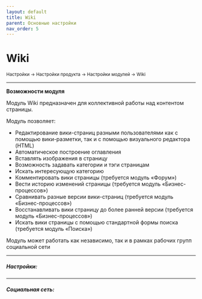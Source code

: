 ```yaml
---
layout: default
title: Wiki
parent: Основные настройки
nav_order: 5
---
```


# Wiki

<sub>Настройки → Настройки продукта → Настройки модулей → Wiki</sub>

---

**Возможности модуля**

Модуль Wiki предназначен для коллективной работы над контентом страницы.

Модуль позволяет:

- Редактирование вики-страниц разными пользователями как с помощью вики-разметки, так и с помощью визуального редактора (HTML)
- Автоматическое построение оглавления
- Вставлять изображения в страницу
- Возможность задавать категории и тэги страницам
- Искать интересующую категорию
- Комментировать вики страницы (требуется модуль «Форум»)
- Вести историю изменений страницы (требуется модуль «Бизнес-процессов»)
- Сравнивать разные версии вики-страниц (требуется модуль «Бизнес-процессов»)
- Восстанавливать вики страницу до более ранней версии (требуется модуль «Бизнес-процессов»)
- Искать вики страницы с помощью стандартной формы поиска (требуется модуль «Поиска»)

Модуль может работать как независимо, так и в рамках рабочих групп социальной сети

---

##### **Настройки:**

---

##### **Социальная сеть:**

